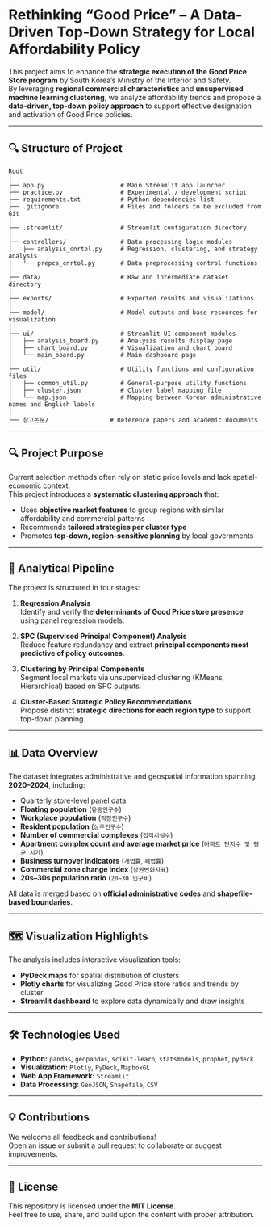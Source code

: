 # Rethinking “Good Price” – A Data-Driven Top-Down Strategy for Local Affordability Policy

This project aims to enhance the **strategic execution of the Good Price Store program** by South Korea’s Ministry of the Interior and Safety.  
By leveraging **regional commercial characteristics** and **unsupervised machine learning clustering**, we analyze affordability trends and propose a **data-driven, top-down policy approach** to support effective designation and activation of Good Price policies.

---
## 🔍 Structure of Project 

```
Root
│
├── app.py                     # Main Streamlit app launcher
├── practice.py                # Experimental / development script
├── requirements.txt           # Python dependencies list
├── .gitignore                 # Files and folders to be excluded from Git
│
├── .streamlit/                # Streamlit configuration directory
│
├── controllers/               # Data processing logic modules
│   ├── analysis_cnrtol.py     # Regression, clustering, and strategy analysis
│   └── prepcs_cnrtol.py       # Data preprocessing control functions
│
├── data/                      # Raw and intermediate dataset directory
│
├── exports/                   # Exported results and visualizations
│
├── model/                     # Model outputs and base resources for visualization
│
├── ui/                        # Streamlit UI component modules
│   ├── analysis_board.py      # Analysis results display page
│   ├── chart_board.py         # Visualization and chart board
│   └── main_board.py          # Main dashboard page
│
├── util/                      # Utility functions and configuration files
│   ├── common_util.py         # General-purpose utility functions
│   ├── cluster.json           # Cluster label mapping file
│   └── map.json               # Mapping between Korean administrative names and English labels
│
└── 참고논문/                 # Reference papers and academic documents
```
---

## 🔍 Project Purpose

Current selection methods often rely on static price levels and lack spatial-economic context.  
This project introduces a **systematic clustering approach** that:

- Uses **objective market features** to group regions with similar affordability and commercial patterns  
- Recommends **tailored strategies per cluster type**  
- Promotes **top-down, region-sensitive planning** by local governments

---

## 🔬 Analytical Pipeline

The project is structured in four stages:

1. **Regression Analysis**  
   Identify and verify the **determinants of Good Price store presence** using panel regression models.

2. **SPC (Supervised Principal Component) Analysis**  
   Reduce feature redundancy and extract **principal components most predictive of policy outcomes**.

3. **Clustering by Principal Components**  
   Segment local markets via unsupervised clustering (KMeans, Hierarchical) based on SPC outputs.

4. **Cluster-Based Strategic Policy Recommendations**  
   Propose distinct **strategic directions for each region type** to support top-down planning.

---

## 📊 Data Overview

The dataset integrates administrative and geospatial information spanning **2020–2024**, including:

- Quarterly store-level panel data  
- **Floating population** (`유동인구수`)  
- **Workplace population** (`직장인구수`)  
- **Resident population** (`상주인구수`)  
- **Number of commercial complexes** (`집객시설수`)  
- **Apartment complex count and average market price** (`아파트 단지수 및 평균 시가`)  
- **Business turnover indicators** (`개업률`, `폐업률`)  
- **Commercial zone change index** (`상권변화지표`)  
- **20s–30s population ratio** (`20~30 인구비`)  

All data is merged based on **official administrative codes** and **shapefile-based boundaries**.

---

## 🗺️ Visualization Highlights

The analysis includes interactive visualization tools:

- **PyDeck maps** for spatial distribution of clusters  
- **Plotly charts** for visualizing Good Price store ratios and trends by cluster  
- **Streamlit dashboard** to explore data dynamically and draw insights

---

## 🛠️ Technologies Used

- **Python:** `pandas`, `geopandas`, `scikit-learn`, `statsmodels`, `prophet`, `pydeck`  
- **Visualization:** `Plotly`, `PyDeck`, `MapboxGL`  
- **Web App Framework:** `Streamlit`  
- **Data Processing:** `GeoJSON`, `Shapefile`, `CSV`

---

## 💡 Contributions

We welcome all feedback and contributions!  
Open an issue or submit a pull request to collaborate or suggest improvements.

---

## 📄 License

This repository is licensed under the **MIT License**.  
Feel free to use, share, and build upon the content with proper attribution.
